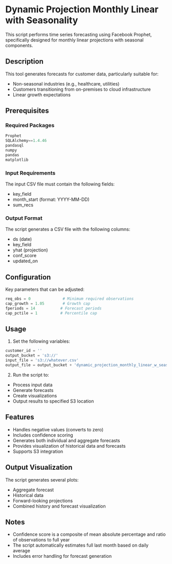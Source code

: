 # Dynamic Projection Monthly Linear with Seasonality

This script performs time series forecasting using Facebook Prophet, specifically designed for monthly linear projections with seasonal components.

## Description

This tool generates forecasts for customer data, particularly suitable for:
- Non-seasonal industries (e.g., healthcare, utilities)
- Customers transitioning from on-premises to cloud infrastructure
- Linear growth expectations

## Prerequisites

### Required Packages
```python
Prophet
SQLAlchemy==1.4.46
pandasql
numpy
pandas
matplotlib
```

### Input Requirements
The input CSV file must contain the following fields:
- key_field
- month_start (format: YYYY-MM-DD)
- sum_recs

### Output Format
The script generates a CSV file with the following columns:
- ds (date)
- key_field
- yhat (projection)
- conf_score
- updated_on

## Configuration

Key parameters that can be adjusted:
```python
req_obs = 0              # Minimum required observations
cap_growth = 1.05        # Growth cap
fperiods = 14           # Forecast periods
cap_pctile = 1          # Percentile cap
```

## Usage

1. Set the following variables:
```python
customer_id = ''
output_bucket = 's3://'
input_file = 's3://whatever.csv'
output_file = output_bucket + 'dynamic_projection_monthly_linear_w_season_' + customer_id + '.csv'
```

2. Run the script to:
- Process input data
- Generate forecasts
- Create visualizations
- Output results to specified S3 location

## Features

- Handles negative values (converts to zero)
- Includes confidence scoring
- Generates both individual and aggregate forecasts
- Provides visualization of historical data and forecasts
- Supports S3 integration

## Output Visualization

The script generates several plots:
- Aggregate forecast
- Historical data
- Forward-looking projections
- Combined history and forecast visualization

## Notes

- Confidence score is a composite of mean absolute percentage and ratio of observations to full year
- The script automatically estimates full last month based on daily average
- Includes error handling for forecast generation
